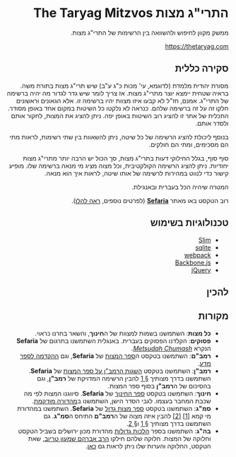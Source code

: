 <div dir="rtl">

# התרי"ג מצות The Taryag Mitzvos
ממשק מקוון לחיפוש ולהשוואה בין הרשימות של התרי"ג מצות.

https://thetaryag.com

## סקירה כללית
מסורת יהודית מלמדת (לדוגמא, עי' מכות כ"ג ע"ב) שיש תרי"ג מצות בתורת משה.
בראיה שטחית יימצא יוצר מתרי"ג מצות. אז צריך לומר שיש גדר לגדור מה יהיה ברשימה של התרי"ג.
אמנם, חז"ל לא קבעו איזו מצוות יהיו ברשימה זו. אלא הגאונים וראשונים חלקו זה על זה ברשימה שלהם.
כנראה לא נלקטו כל השיטות במקום אחד באופן מסודר.
התכלית של אתר זו להציג רוב השיטות באופן יפה.
ניתן להציג את המצות, לחקור אותם ולסדר אותם.

בנוסף ליכולת להציג הרשימה של כל שיטה, ניתן להשאוות בין שתי רשימות, לראות מתי הם מסכימים, ומתי הם חולקים.

סוף סוף, בגלל החילוקי דעות בתרי"ג מצות, סך הכול יש הרבה יותר מתרי"ג מצות יחודיות.
ניתן להציג הרשימה הקולקטיבית, וכל מצוה מציג מי מנאה ברשימה שלו. מופיע קישור כדי לנווט במהירות לרשימה של אותו שיטה, לראות איך הוא מנאה.

המטרה שיהיה הכל בעברית ובאנגילת.

רוב הטקסט באו מאתר [**Sefaria**](https://www.sefaria.org/?home) (לפרטים נוספים, [ראה להלן](#מקורות)).

## טכנולוגיות בשימוש
 - [Slim](http://www.slimframework.com/)
 - [sqlite](https://www.sqlite.org/index.html)
 - [webpack](https://github.com/webpack)
 - [Backbone.js](https://github.com/jashkenas/backbone/)
 - [jQuery](https://jquery.com/)

## להכין

## מקורות
 - **כל מצות**: השתמשנו בשמות למצוות של ה**חינוך**, והשאר בחרנו כראוי.
 - **פסוקים**: הקלדנו הפסוקים בעברית. באנגלית השתמשנו בתרגום של **Sefaria** הנקרא
   [*Metsudah Chumash*](https://www.sefaria.org/Genesis.1?ven=Metsudah_Chumash,_Metsudah_Publications,_2009&lang=bi&aliyot=0).
 - **רמב"ם**: השתמשנו בטקסט ה[ספר המצות](https://www.sefaria.org/Sefer_HaMitzvot?lang=bi) של
   **Sefaria**, וגם [ההקדמה לספר מדע](https://www.sefaria.org/texts/Halakhah/Mishneh%20Torah).
 - **רמב"ן**: השתמשנו בטקסט [השגות הרמב"ן על ספר המצות](https://www.sefaria.org/Hasagot_HaRamban_on_Sefer_HaMitzvot?lang=bi) של **Sefaria**.
   השתמשנו בדרך מצותיך [§ 1](https://hebrewbooks.org/pdfpager.aspx?req=30749&st=&pgnum=222) להבין הרשימה המדויקת של **רמב"ן**,
   וגם בהסיכום של ה**רמב"ן** בסוף ספר המצות.
 - **חינוך**: השתמשנו בטקסט [ספר החינוך](https://www.sefaria.org/Sefer_HaChinukh?lang=bi) של **Sefaria**.
   סיווגנו המצות לפי מה שכבת המחבר בעצמו. לגבי הסדר הישן, השתמשנו ב[מהדורה מודקמת](https://hebrewbooks.org/pdfpager.aspx?req=40631&st=&pgnum=32&hilite=).
 - **סמ"ג**: השתמשנו בטקסט [ספר מצות גדול](https://www.sefaria.org/Sefer_Mitzvot_Gadol?lang=bi) של **Sefaria**.
   השתמשנו במהדורת מי קמא [[1]](https://tablet.otzar.org/book/book.php?book=22149&pagenum=17)
   [[2]](https://tablet.otzar.org/book/book.php?book=22147&pagenum=4)
   להבין איזה מצוה של ה**רמב"ם** התיחס ה**סמ"ג**. גם השתמשנו בדרך מצותיך
   [§ 1](https://hebrewbooks.org/pdfpager.aspx?req=30749&st=&pgnum=222) ו[§ 2](https://hebrewbooks.org/pdfpager.aspx?req=30749&st=&pgnum=233).
 - **בה"ג**: השתמשנו בספר [הלכות גדולות](https://tablet.otzar.org/book/book.php?book=147045&pagenum=34) מהדורת מכון ירושלים
   בשביל הטקסט וחלוקה של המצות. חלוקה שלהם חילקו 
   [הרב אברהם שמעון טריוב](https://he.wikipedia.org/wiki/%D7%90%D7%91%D7%A8%D7%94%D7%9D_%D7%A9%D7%9E%D7%A2%D7%95%D7%9F_%D7%98%D7%A8%D7%95%D7%99%D7%91),
   שאת הטקסט, החלוקה והערות שלו ניתן לראות גם [כאן](https://hebrewbooks.org/pdfpager.aspx?req=14119&st=&pgnum=6).

</div>
